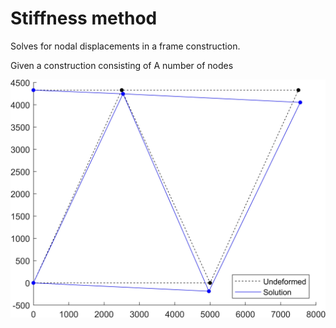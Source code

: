 # Stiffness method

Solves for nodal displacements in a frame construction.


Given a construction consisting of
  A number of nodes





![Image](solution.JPG?raw=true)
